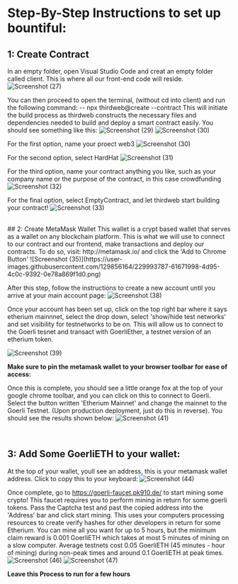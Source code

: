 # Step-By-Step Instructions to set up bountiful:

## 1: Create Contract
In an empty folder, open Visual Studio Code and creat an empty folder called client. This is where all our front-end code will reside.
![Screenshot (27)](https://user-images.githubusercontent.com/129856164/229991420-1698fcbb-999b-415b-abe7-372fa7571414.png)

You can then proceed to open the terminal, (without cd into client) and run the following command:
-- npx thirdweb@create --contract
This will initiate the build process as thirdweb constructs the necessary files and dependencies needed to build and deploy a smart contract easily. You should see something like this:
![Screenshot (29)](https://user-images.githubusercontent.com/129856164/229991828-55b0a8ce-7c51-4242-818f-074d0149a624.png)
![Screenshot (30)](https://user-images.githubusercontent.com/129856164/229991827-d205df81-a30d-49b8-b152-c6e6ec50f6c3.png)

For the first option, name your proect web3
![Screenshot (30)](https://user-images.githubusercontent.com/129856164/229992379-7c7e4a33-e010-488b-a904-029d0ead1837.png)


For the second option, select HardHat
![Screenshot (31)](https://user-images.githubusercontent.com/129856164/229992394-2739015b-05d5-4daf-9389-39f4d4056d47.png)


For the third option, name your contract anything you like, such as your company name or the purpose of the contract, in this case crowdfunding
![Screenshot (32)](https://user-images.githubusercontent.com/129856164/229992558-5779fcad-f1ba-4b3a-a2db-d83bb3b569ca.png)

For the final option, select EmptyContract, and let thirdweb start building your contract!
![Screenshot (33)](https://user-images.githubusercontent.com/129856164/229992691-91cd9db0-b94a-4215-a723-5e012695570b.png)

<br/>
## 2: Create MetaMask Wallet
This wallet is a crypt based wallet that serves as a wallet on any blockchain platform. This is what we will use to connect to our contract and our frontend, 
make transactions and deploy our contracts. 
To do so, visit: http://metamask.io/ and click the 'Add to Chrome Button'
![Screenshot (35)](https://user-images.githubusercontent.com/129856164/229993787-61671998-4d95-4c0c-9392-0e78a869f1d0.png)

After this step, follow the instructions to create a new account until you arrive at your main account page:
![Screenshot (38)](https://user-images.githubusercontent.com/129856164/229993933-1f90545e-a592-4a21-b8fa-9391a858309c.png)

Once your account has been set up, click on the top right bar where it says etherium mainnnet, select the drop down, select 'show/hide test networks' and set visibility 
for testnetworks to be on. This will allow us to connect to the Goerli tesnet and transact with GoerliEther, a testnet version of an etherium token.

![Screenshot (39)](https://user-images.githubusercontent.com/129856164/229994504-9bd251da-aa0f-4f64-991a-320465c62d98.png)

**Make sure to pin the metamask wallet to your browser toolbar for ease of access:**


Once this is complete, you should see a little orange fox at the top of your google chrome toolbar, and you can click on this to connect to Goerli. 
Select the button written 'Etherium Mainnet' and change the mainnet to the Goerli Testnet. (Upon production deployment, just do this in reverse).
You should see the results shown below:
![Screenshot (41)](https://user-images.githubusercontent.com/129856164/229995161-4d554043-3168-4174-bf4a-8787669b0bc1.png)

<br/>


## 3: Add Some GoerliETH to your wallet:
At the top of your wallet, youll see an address, this is your metamask wallet address. Click to copy this to your keyboard:
![Screenshot (44)](https://user-images.githubusercontent.com/129856164/229995713-bf00da64-c236-41a6-830f-754c7a080357.png)

Once complete, go to https://goerli-faucet.pk910.de/ to start mining some crypto! This faucet requires you to perform mining in return for some goerli tokens. 
Pass the Captcha test and past the copied address into the 'Address' bar and click start mining. This uses your computers processing resources to create
verify hashes for other developers in return for some Etherium. You can mine all you want for up to 5 hours, but the minimum claim reward is 0.001 GoerliETH
which takes at most 5 minutes of mining on a slow computer. Average testnets cost 0.05 GoerliETH (45 minutes - hour of mining) during non-peak times and around 
0.1 GoerliETH at peak times. 
![Screenshot (46)](https://user-images.githubusercontent.com/129856164/229996740-709969f5-19af-4d2b-a165-e34f724d80d5.png)
![Screenshot (47)](https://user-images.githubusercontent.com/129856164/229996820-65a10dc8-5f9a-4b1c-94fa-c63fcf279d3d.png)

**Leave this Process to run for a few hours**
